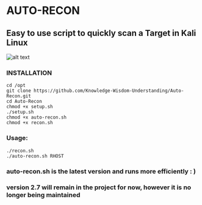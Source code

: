 # AUTO-RECON
## Easy to use script to quickly scan a Target in Kali Linux

![alt text](https://github.com/gotr00t0day/AUT0-REC0N/blob/master/Auto-Recon-3-0.PNG)


### INSTALLATION
```
cd /opt
git clone https://github.com/Knowledge-Wisdom-Understanding/Auto-Recon.git
cd Auto-Recon
chmod +x setup.sh
./setup.sh
chmod +x auto-recon.sh
chmod +x recon.sh
```

### Usage:
```
./recon.sh
./auto-recon.sh RHOST
```
### auto-recon.sh is the latest version and runs more efficiently : )
### version 2.7 will remain in the project for now, however it is no longer being maintained



